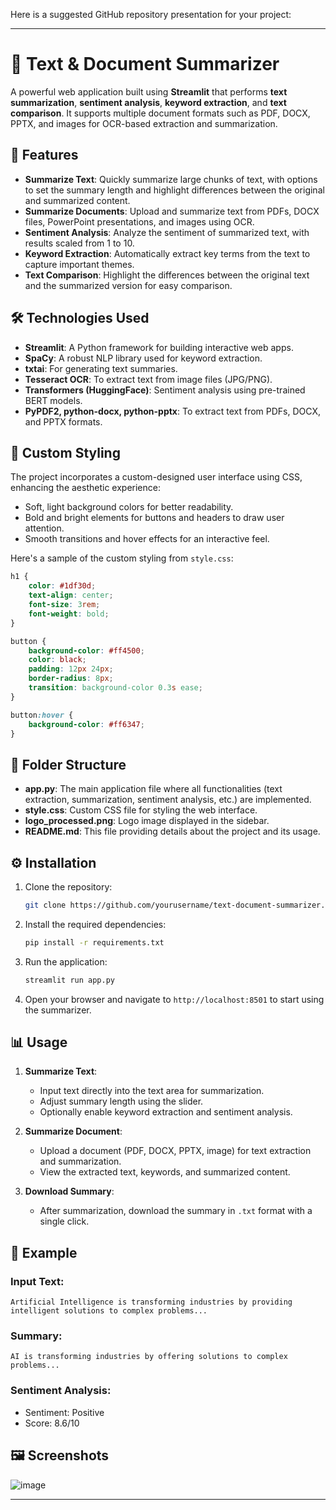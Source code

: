 Here is a suggested GitHub repository presentation for your project:

---

# 📄 Text & Document Summarizer

A powerful web application built using **Streamlit** that performs **text summarization**, **sentiment analysis**, **keyword extraction**, and **text comparison**. It supports multiple document formats such as PDF, DOCX, PPTX, and images for OCR-based extraction and summarization.

## 🚀 Features

- **Summarize Text**: Quickly summarize large chunks of text, with options to set the summary length and highlight differences between the original and summarized content.
- **Summarize Documents**: Upload and summarize text from PDFs, DOCX files, PowerPoint presentations, and images using OCR.
- **Sentiment Analysis**: Analyze the sentiment of summarized text, with results scaled from 1 to 10.
- **Keyword Extraction**: Automatically extract key terms from the text to capture important themes.
- **Text Comparison**: Highlight the differences between the original text and the summarized version for easy comparison.

## 🛠️ Technologies Used

- **Streamlit**: A Python framework for building interactive web apps.
- **SpaCy**: A robust NLP library used for keyword extraction.
- **txtai**: For generating text summaries.
- **Tesseract OCR**: To extract text from image files (JPG/PNG).
- **Transformers (HuggingFace)**: Sentiment analysis using pre-trained BERT models.
- **PyPDF2, python-docx, python-pptx**: To extract text from PDFs, DOCX, and PPTX formats.

## 🎨 Custom Styling

The project incorporates a custom-designed user interface using CSS, enhancing the aesthetic experience:
- Soft, light background colors for better readability.
- Bold and bright elements for buttons and headers to draw user attention.
- Smooth transitions and hover effects for an interactive feel.

Here's a sample of the custom styling from `style.css`:

```css
h1 {
    color: #1df30d;
    text-align: center;
    font-size: 3rem;
    font-weight: bold;
}

button {
    background-color: #ff4500;
    color: black;
    padding: 12px 24px;
    border-radius: 8px;
    transition: background-color 0.3s ease;
}

button:hover {
    background-color: #ff6347;
}
```

## 📂 Folder Structure

- **app.py**: The main application file where all functionalities (text extraction, summarization, sentiment analysis, etc.) are implemented.
- **style.css**: Custom CSS file for styling the web interface.
- **logo_processed.png**: Logo image displayed in the sidebar.
- **README.md**: This file providing details about the project and its usage.

## ⚙️ Installation

1. Clone the repository:

   ```bash
   git clone https://github.com/yourusername/text-document-summarizer.git
   ```

2. Install the required dependencies:

   ```bash
   pip install -r requirements.txt
   ```

3. Run the application:

   ```bash
   streamlit run app.py
   ```

4. Open your browser and navigate to `http://localhost:8501` to start using the summarizer.

## 📊 Usage

1. **Summarize Text**:
   - Input text directly into the text area for summarization.
   - Adjust summary length using the slider.
   - Optionally enable keyword extraction and sentiment analysis.

2. **Summarize Document**:
   - Upload a document (PDF, DOCX, PPTX, image) for text extraction and summarization.
   - View the extracted text, keywords, and summarized content.

3. **Download Summary**:
   - After summarization, download the summary in `.txt` format with a single click.

## 🧪 Example

### Input Text:
```
Artificial Intelligence is transforming industries by providing intelligent solutions to complex problems...
```

### Summary:
```
AI is transforming industries by offering solutions to complex problems...
```

### Sentiment Analysis:
- Sentiment: Positive
- Score: 8.6/10

## 🖼️ Screenshots
![image](https://github.com/user-attachments/assets/27f6b226-8e05-4673-a89f-fce53e603a67)


---
